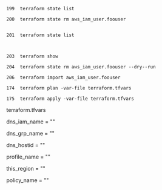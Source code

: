 
    199  terraform state list

    200  terraform state rm aws_iam_user.foouser


    201  terraform state list



    203  terraform show 

    204  terraform state rm aws_iam_user.foouser --dry--run

    206  terraform import aws_iam_user.foouser 

    174  terraform plan -var-file terraform.tfvars 

    175  terraform apply -var-file terraform.tfvars 




terraform.tfvars

  dns_iam_name  = ""

dns_grp_name = ""

dns_hostid = ""


profile_name = ""

this_region = ""

policy_name = ""